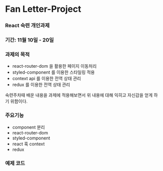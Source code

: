 # Fan Letter-Project

### React 숙련 개인과제

### 기간: 11월 10일 - 20일

### 과제의 목적

- react-router-dom 을 활용한 페이지 이동처리
- styled-component 를 이용한 스타일링 적용
- context api 를 이용한 전역 상태 관리
- redux 를 이용한 전역 상태 관리

숙련주차때 배운 내용을 과제에 적용해보면서 위 내용에 대해 익히고 자신감을 얻게 하기 위함이다.

### 주요기능

- component 분리
- react-router-dom
- styled-component
- react 훅 context
- redux

### 예제 코드
